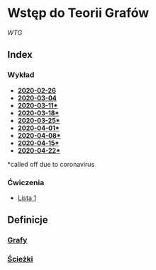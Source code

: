 # Wstęp do Teorii Grafów
*WTG*

## Index

  ### Wykład
  - [**2020-02-26**](wyk/2020-02-26/2020-02-26.md)
  - [**2020-03-04**](wyk/2020-03-04/2020-03-04.md)
  - [**2020-03-11\***](wyk/2020-03-11/2020-03-11.md)
  - [**2020-03-18\***](wyk/2020-03-18/2020-03-18.md)
  - [**2020-03-25\***](wyk/2020-03-25/2020-03-25.md)
  - [**2020-04-01\***](wyk/2020-04-01/2020-04-01.md)
  - [**2020-04-08\***](wyk/2020-04-08/2020-04-08.md)
  - [**2020-04-15\***](wyk/2020-04-15/grafy-planarne-3-spójność.md)
  - [**2020-04-22\***](wyk/2020-04-22/twierdzenie-mengera.md)

  \*called off due to coronavirus

  ### Ćwiczenia
  - [Lista 1](cw/lista-1/lista-1.md)


## Definicje

### [Grafy](definicje/grafy/grafy.md)

### [Ścieżki](definicje/ścieżki/ścieżki.md)
